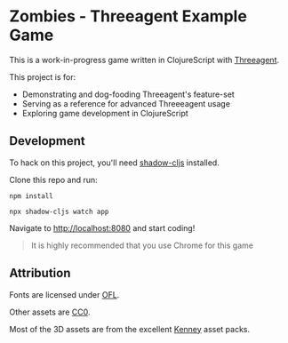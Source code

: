 # Zombies - Threeagent Example Game

This is a work-in-progress game written in ClojureScript with [Threeagent](https://github.com/DougHamil/threeagent).

This project is for:
* Demonstrating and dog-fooding Threeagent's feature-set
* Serving as a reference for advanced Threeeagent usage
* Exploring game development in ClojureScript

## Development

To hack on this project, you'll need [shadow-cljs](https://github.com/thheller/shadow-cljs) installed.

Clone this repo and run:

```shell
npm install

npx shadow-cljs watch app
```

Navigate to [http://localhost:8080](http://localhost:8080) and start coding!

> It is highly recommended that you use Chrome for this game

## Attribution

Fonts are licensed under [OFL](https://scripts.sil.org/OFL).

Other assets are [CC0](https://creativecommons.org/share-your-work/public-domain/cc0/).

Most of the 3D assets are from the excellent [Kenney](https://kenney.nl/) asset packs.
